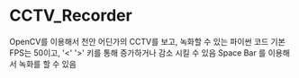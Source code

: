 # CCTV_Recorder

OpenCV를 이용해서 천안 어딘가의 CCTV를 보고, 녹화할 수 있는 파이썬 코드
기본 FPS는 50이고, '<' '>' 키를 통해 증가하거나 감소 시킬 수 있음
Space Bar 를 이용해서 녹화를 할 수 있음
